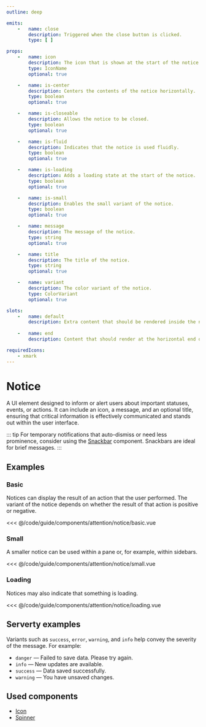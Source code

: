 ```yaml
---
outline: deep

emits:
    -   name: close
        description: Triggered when the close button is clicked.
        type: [ ]

props:
    -   name: icon
        description: The icon that is shown at the start of the notice.
        type: IconName
        optional: true

    -   name: is-center
        description: Centers the contents of the notice horizontally.
        type: boolean
        optional: true

    -   name: is-closeable
        description: Allows the notice to be closed.
        type: boolean
        optional: true

    -   name: is-fluid
        description: Indicates that the notice is used fluidly.
        type: boolean
        optional: true

    -   name: is-loading
        description: Adds a loading state at the start of the notice.
        type: boolean
        optional: true

    -   name: is-small
        description: Enables the small variant of the notice.
        type: boolean
        optional: true

    -   name: message
        description: The message of the notice.
        type: string
        optional: true

    -   name: title
        description: The title of the notice.
        type: string
        optional: true

    -   name: variant
        description: The color variant of the notice.
        type: ColorVariant
        optional: true

slots:
    -   name: default
        description: Extra content that should be rendered inside the notice.
        
    -   name: end
        description: Content that should render at the horizontal end of the notice.

requiredIcons:
    - xmark
---
```


<script
    lang="ts"
    setup>
    import { FluxNotice } from '@basmilius/flux';
    import BasicExample from '../../../code/guide/components/attention/notice/basic.vue';
    import LoadingExample from '../../../code/guide/components/attention/notice/loading.vue';
    import SmallExample from '../../../code/guide/components/attention/notice/small.vue';
</script>

# Notice

A UI element designed to inform or alert users about important statuses, events, or actions. It can include an icon, a message, and an optional title, ensuring that critical information is effectively communicated and stands out within the user interface.

<Preview>
    <FluxNotice
        icon="circle-exclamation"
        is-small
        message="Please note that this is a warning message."
        variant="warning"/>
</Preview>

::: tip
For temporary notifications that auto-dismiss or need less prominence, consider using the [Snackbar](./snackbar) component. Snackbars are ideal for brief messages.
:::

<FrontmatterDocs/>

## Examples

### Basic

Notices can display the result of an action that the user performed. The variant of the notice depends on whether the result of that action is positive or negative.

<Preview>
    <BasicExample/>
</Preview>

<<< @/code/guide/components/attention/notice/basic.vue

### Small

A smaller notice can be used within a pane or, for example, within sidebars.

<Preview>
    <SmallExample/>
</Preview>

<<< @/code/guide/components/attention/notice/small.vue

### Loading

Notices may also indicate that something is loading.

<Preview>
    <LoadingExample/>
</Preview>

<<< @/code/guide/components/attention/notice/loading.vue

## Serverty examples

Variants such as `success`, `error`, `warning`, and `info` help convey the severity of the message. For example:
- `danger` — Failed to save data. Please try again.
- `info` — New updates are available.
- `success` — Data saved successfully.
- `warning` — You have unsaved changes.

## Used components

- [Icon](../icon)
- [Spinner](../spinner)

